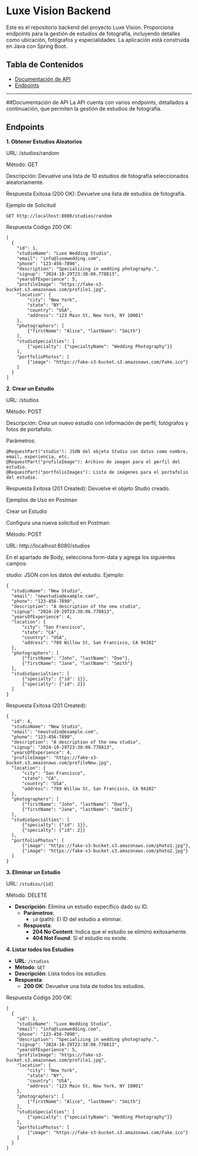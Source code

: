 # Luxe Vision Backend

Este es el repositorio backend del proyecto Luxe Vision. Proporciona endpoints para la gestión de estudios de fotografía, incluyendo detalles como ubicación, fotógrafos y especialidades. La aplicación está construida en Java con Spring Boot.

## Tabla de Contenidos
- [Documentación de API](#documentación-de-api)
- [Endpoints](#endpoints)
---

##Documentación de API
La API cuenta con varios endpoints, detallados a continuación, que permiten la gestión de estudios de fotografía.

## Endpoints

**1. Obtener Estudios Aleatorios**

URL: /studios/random

Método: GET

Descripción: Devuelve una lista de 10 estudios de fotografía seleccionados aleatoriamente.

Respuesta Exitosa (200 OK): Devuelve una lista de estudios de fotografía.

Ejemplo de Solicitud
~~~
GET http://localhost:8080/studios/random
~~~

Respuesta
Código 200 OK:

~~~
[
  {
    "id": 1,
    "studioName": "Luxe Wedding Studio",
    "email": "info@luxewedding.com",
    "phone": "123-456-7890",
    "description": "Specializing in wedding photography.",
    "signup": "2024-10-29T23:38:06.778813",
    "yearsOfExperience": 5,
    "profileImage": "https://fake-s3-bucket.s3.amazonaws.com/profile1.jpg",
    "location": {
        "city": "New York",
        "state": "NY",
        "country": "USA",
        "address": "123 Main St, New York, NY 10001"
    },
    "photographers": [
        {"firstName": "Alice", "lastName": "Smith"}
    ],
    "studioSpecialties": [
        {"specialty": {"specialtyName": "Wedding Photography"}}
    ],
    "portfolioPhotos": [
        {"image": "https://fake-s3-bucket.s3.amazonaws.com/Fake.ico"}
    ]
  }
]
~~~


**2. Crear un Estudio**

URL: /studios

Método: POST

Descripción: Crea un nuevo estudio con información de perfil, fotógrafos y fotos de portafolio.

Parámetros:
~~~
@RequestPart("studio"): JSON del objeto Studio con datos como nombre, email, experiencia, etc.
@RequestPart("profileImage"): Archivo de imagen para el perfil del estudio.
@RequestPart("portfolioImages"): Lista de imágenes para el portafolio del estudio.
~~~

Respuesta Exitosa (201 Created): Devuelve el objeto Studio creado.

Ejemplos de Uso en Postman

Crear un Estudio

Configura una nueva solicitud en Postman:

Método: POST

URL: http://localhost:8080/studios

En el apartado de Body, selecciona form-data y agrega los siguientes campos:

studio: JSON con los datos del estudio. Ejemplo:

~~~
{
  "studioName": "New Studio",
  "email": "newstudio@example.com",
  "phone": "123-456-7890",
  "description": "A description of the new studio",
  "signup": "2024-10-29T23:38:06.778813",
  "yearsOfExperience": 4,
  "location": {
      "city": "San Francisco",
      "state": "CA",
      "country": "USA",
      "address": "789 Willow St, San Francisco, CA 94102"
  },
  "photographers": [
      {"firstName": "John", "lastName": "Doe"},
      {"firstName": "Jane", "lastName": "Smith"}
  ],
  "studioSpecialties": [
      {"specialty": {"id": 1}},
      {"specialty": {"id": 2}}
  ]
}
~~~

Respuesta Exitosa (201 Created):
~~~
{
  "id": 4,
  "studioName": "New Studio",
  "email": "newstudio@example.com",
  "phone": "123-456-7890",
  "description": "A description of the new studio",
  "signup": "2024-10-29T23:38:06.778813",
  "yearsOfExperience": 4,
  "profileImage": "https://fake-s3-bucket.s3.amazonaws.com/profileNew.jpg",
  "location": {
      "city": "San Francisco",
      "state": "CA",
      "country": "USA",
      "address": "789 Willow St, San Francisco, CA 94102"
  },
  "photographers": [
      {"firstName": "John", "lastName": "Doe"},
      {"firstName": "Jane", "lastName": "Smith"}
  ],
  "studioSpecialties": [
      {"specialty": {"id": 1}},
      {"specialty": {"id": 2}}
  ],
  "portfolioPhotos": [
      {"image": "https://fake-s3-bucket.s3.amazonaws.com/photo1.jpg"},
      {"image": "https://fake-s3-bucket.s3.amazonaws.com/photo2.jpg"}
  ]
}
~~~
**3. Eliminar un Estudio**

URL: `/studios/{id}`

Método: DELETE

- **Descripción**: Elimina un estudio específico dado su ID.
  - **Parámetros**:
    - `id` (path): El ID del estudio a eliminar.
  - **Respuesta**:
    - **204 No Content**: Indica que el estudio se eliminó exitosamente.
    - **404 Not Found**: Si el estudio no existe.

**4. Listar todos los Estudios**

  - **URL**: `/studios`
  - **Método**: `GET`
  - **Descripción**: Lista todos los estudios.
  - **Respuesta**:
    - **200 OK**: Devuelve una lista de todos los estudios.

Respuesta
Código 200 OK:

~~~
[
  {
    "id": 1,
    "studioName": "Luxe Wedding Studio",
    "email": "info@luxewedding.com",
    "phone": "123-456-7890",
    "description": "Specializing in wedding photography.",
    "signup": "2024-10-29T23:38:06.778813",
    "yearsOfExperience": 5,
    "profileImage": "https://fake-s3-bucket.s3.amazonaws.com/profile1.jpg",
    "location": {
        "city": "New York",
        "state": "NY",
        "country": "USA",
        "address": "123 Main St, New York, NY 10001"
    },
    "photographers": [
        {"firstName": "Alice", "lastName": "Smith"}
    ],
    "studioSpecialties": [
        {"specialty": {"specialtyName": "Wedding Photography"}}
    ],
    "portfolioPhotos": [
        {"image": "https://fake-s3-bucket.s3.amazonaws.com/Fake.ico"}
    ]
  }
]
~~~




